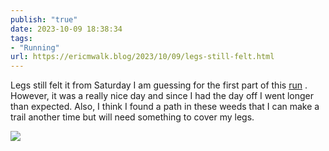 ```yaml
---
publish: "true"
date: 2023-10-09 18:38:34
tags:
- "Running"
url: https://ericmwalk.blog/2023/10/09/legs-still-felt.html
---
```

Legs still felt it from Saturday I am guessing for the first part of this [run](https://strava.com/activities/10007699598) . However, it was a really nice day and since I had the day off I went longer than expected. Also, I think I found a path in these weeds that I can make a trail another time but will need something to cover my legs.

![](https://ericmwalk.blog/uploads/2023/c44cc88b-1296-4521-b77d-c2bf3ee62ca7.jpg)